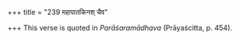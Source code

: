 +++
title = "239 महापातकिनश् चैव"

+++
This verse is quoted in *Parāśaramādhava* (Prāyaścitta, p. 454).


